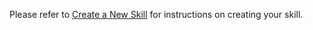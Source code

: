 ﻿Please refer to [Create a New Skill](../../../../../../../docs/skills/csharp/README.md#skills-overview) for instructions on creating your skill.